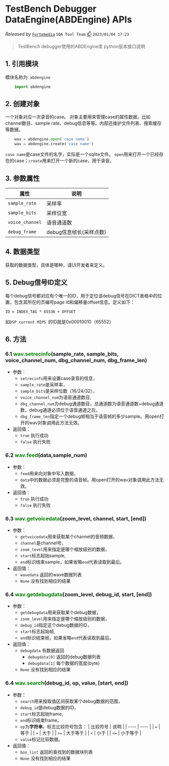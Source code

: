 # TestBench Debugger DataEngine(ABDEngine) APIs

*Released by* [`Fortemedia`](https://www.fortemedia.com/ "Listen and sound better. Anywhere!") `SQA Tool Team` <a href="mailto:qiangp@fortemedia.com" title="Email the developer">📫</a> `2023/01/04 17:23`

>TestBench debugger使用的ABDEngine库 python版本接口说明

## 1. 引用模块

模块名称为: `abdengine`
```python
    import abdengine
```
## 2. 创建对象

一个对象对应一次录音的case。
对象主要用来管理case的属性数据，比如channel数目、sample rate、debug信息等等。内部还维护文件列表、搜索缓存等数据。
```python
    wav = abdengine.open('case name')
    wav = abdengine.create('case name')
```
`case name`是case文件的名字，实际是一个sqlite文件。
`open`用来打开一个已经存在的case；`create`用来打开一个新的case，用于录音。

## 3. 参数属性

| 属性             | 说明              |
| --------------- | --------------- |
| `sample_rate`   | 采样率             |
| `sample_bits`   | 采样位宽            |
| `voice_channel` | 语音通道数           |
| `debug_frame`   | debug信息帧长(采样点数) |

## 4. 数据类型

获取的数据类型，具体是哪种，请UI开发者来定义。

## 5. Debug信号ID定义

每个debug信号都对应有个唯一的ID，用于定位该debug信号在DICT表格中的位置，包含其所在的页编号page id和偏移量offset信息。定义如下：

    ID = INDEX_TAG * 65536 + OFFSET

如`DSP current MIPS `的ID就是0x00010010（65552）

## 6. 方法

### 6.1 <font color=Green>wav.setrecinfo</font>(sample\_rate, sample\_bits, voice\_channel\_num, dbg\_channel\_num, dbg\_frame\_len)

*   参数：
    *   `setrecinfo`用来设置case录音的信息，
    *   `sample_rate`是采样率，
    *   `sample_bits`是采样位数（16/24/32），
    *   `voice_channel_num`为语音通道数目,
    *   `dbg_channel_num`为debug通道数目，总通道数为语音通道数+debug通道数，debug通道必须位于语音通道之后，
    *   `dbg_frame_len`指定一个debug帧相当于语音帧的多少sample。用open打开的wav对象调用此方法无效。
*   返回值：
    *   `true` 执行成功
    *   `false` 执行失败

### 6.2 <font color=Green>wav.feed</font>(data,sample\_num)

*   参数：
    *   `feed`用来向对象中写入数据，
    *   `data`中的数据必须是完整的语音帧。用open打开的wav对象调用此方法无效。
*   返回值：
    *   `true` 执行成功
    *   `false` 执行失败
  
### 6.3 <font color=Green>wav.getvoicedata</font>(zoom\_level, channel, start, \[end])

*   参数：
    *   `getvoicedata`用来获取某个channel的音频数据，
    *   `channel`是channel号，
    *   `zoom_level`用来指定是哪个缩放级别的数据，
    *   `start`标志起始sample,
    *   `end`标识结束sample，如果省略`end`代表读取到最后。
*   返回值：
    *   `wavedata` 返回的wave数据列表
    *   `None` 没有找到相应的结果
  
### 6.4 <font color=Green>wav.getdebugdata</font>(zoom\_level, debug\_id, start, \[end])

*   参数：
    *   `getdebugdata`用来获取某个debug数据，
    *   `zoom_level`用来指定是哪个缩放级别的数据，
    *   `debug_id`指定这个debug数据的ID，
    *   `start`标志起始帧,
    *   `end`标识结束帧，如果省略`end`代表读取到最后。
*   返回值：
    *   `debugdata` 有数据返回
        *   `debugdata[0]` 返回的debug数据列表
        *   `debugdata[1]` 每个数据的宽度(byte)
    *   `None` 没有找到相应的结果
  
### 6.4 <font color=Green>wav.search</font>(debug\_id, op, value, \[start, end])

*   参数：
    *   `search`用来按取值区间获取某个debug数据的范围，
    *   `debug_id`是debug数据的ID，
    *   `start`标志起始frame,
    *   `end`标识结束frame。
    *   `op`为**字符串**，标志比较符号包含：
|  比较符号  | 说明   |
| ---- | ---- |
| `=`  | 等于   |
| `>`  | 大于   |
| `>=` | 大于等于 |
| `<`  | 小于   |
| `<=` | 小于等于 |
    *   `value`标记比较数据。
*   返回值：
    *   `box_list` 返回的查找到的数据块列表
    *   `None` 没有找到相应的结果
